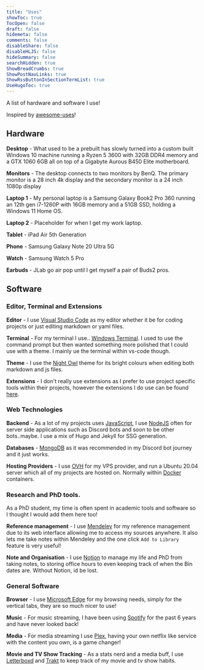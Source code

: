 ```yaml
---
title: "Uses"
showToc: true
TocOpen: false
draft: false
hidemeta: false
comments: false
disableShare: false
disableHLJS: false
hideSummary: false
searchHidden: true
ShowBreadCrumbs: true
ShowPostNavLinks: true
ShowRssButtonInSectionTermList: true
UseHugoToc: true
---
```


A list of hardware and software I use! 

Inspired by [awesome-uses](https://uses.tech/)!

## Hardware 

**Desktop** - What used to be a prebuilt has slowly turned into a custom built Windows 10 machine running a Ryzen 5 3600 with 32GB DDR4 memory and a GTX 1060 6GB all on top of a Gigabyte Aurous B450 Elite motherboard. 

**Monitors** - The desktop connects to two monitors by BenQ. The primary monitor is a 28 inch 4k display and the secondary monitor is a 24 inch 1080p display

**Laptop 1** - My personal laptop is a Samsung Galaxy Book2 Pro 360 running an 12th gen i7-1260P with 16GB memory and a 51GB SSD, holding a Windows 11 Home OS.

**Laptop 2** - Placeholder for when I get my work laptop.

**Tablet** - iPad Air 5th Generation

**Phone** - Samsung Galaxy Note 20 Ultra 5G

**Watch** - Samsung Watch 5 Pro

**Earbuds** - JLab go air pop until I get myself a pair of Buds2 pros.

## Software

### Editor, Terminal and Extensions

**Editor** - I use [Visual Studio Code](https://code.visualstudio.com/) as my editor whether it be for coding projects or just editing markdown or yaml files. 

**Terminal** - For my terminal I use.. [Windows Terminal](https://apps.microsoft.com/store/detail/windows-terminal/9N0DX20HK701). I used to use the command prompt but then wanted something more polished that I could use with a theme. I mainly ue the terminal within vs-code though.

**Theme** - I use the [Night Owl](https://github.com/sdras/night-owl-vscode-theme) theme for its bright colours when editing both markdown and js files.

**Extensions** - I don't really use extensions as I prefer to use project specific tools within their projects, however the extensions I do use can be found [here](https://howivscode.com/KieranRobson).

### Web Technologies

**Backend** - As a lot of my projects uses [JavaScript](https://www.javascript.com/), I use [NodeJS](https://nodejs.org/en/) often for server side applications such as Discord bots and soon to be other bots..maybe. I use a mix of Hugo and Jekyll for SSG generation.

**Databases** - [MongoDB](https://www.mongodb.com/) as it was recommended in my Discord bot journey and it just works.

**Hosting Providers** - I use [OVH](https://www.ovhcloud.com/en-gb/) for my VPS provider, and run a Ubuntu 20.04 server which all of my projects are hosted on. Normally within [Docker](https://www.docker.com/) containers.

### Research and PhD tools. 

As a PhD student, my time is often spent in academic tools and software so I thought I would add them here too!

**Reference management** - I use [Mendeley](https://www.mendeley.com/) for my reference management due to its web interface allowing me to access my sources anywhere. It also lets me take notes within Mendeley and the one click `Add to Library` feature is very useful!

**Note and Organisation** - I use [Notion](https://www.notion.so/) to manage my life and PhD from taking notes, to storing office hours to even keeping track of when the Bin dates are. Without Notion, id be lost.

### General Software 
**Browser** - I use [Microsoft Edge](https://www.microsoft.com/en-us/edge?form=MA13FJ) for my browsing needs, simply for the vertical tabs, they are so much nicer to use!

**Music** - For music streaming, I have been using [Spotify](https://spotify.com) for the past 6 years and have never looked back!

**Media** - For media streaming I use [Plex](https://plex.tv), having your own netflix like service with the content you own, is a game changer!

**Movie and TV Show Tracking** - As a stats nerd and a media buff, I use [Letterboxd](https://letterboxd.com/) and [Trakt](https://trakt.tv) to keep track of my movie and tv show habits.